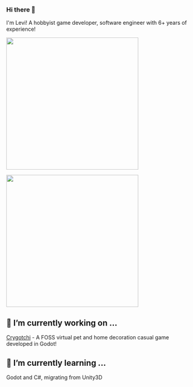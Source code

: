 ### Hi there 👋

I'm Levi! A hobbyist game developer, software engineer with 6+ years of experience!

<p>
  <a href="https://vaunt.dev">
    <img src="https://api.vaunt.dev/v1/github/entities/akatsukilevi/contributions?format=svg&private=true" width="350" />
  </a>
</p>

<p>
  <img src="https://api.vaunt.dev/v1/github/entities/akatsukilevi/achievements?format=svg" width="350" />
</p>


## 🔭 I’m currently working on ...

[Crygotchi](https://github.com/akatsukilevi/crygotchi) - A FOSS virtual pet and home decoration casual game developed in Godot!

## 🌱 I’m currently learning ...

Godot and C#, migrating from Unity3D
